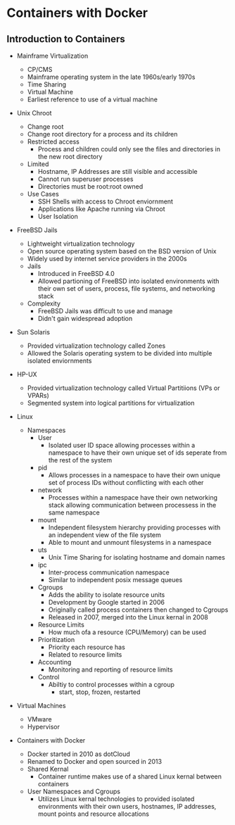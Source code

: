 # Containers with Docker

## Introduction to Containers
- Mainframe Virtualization
  - CP/CMS 
  - Mainframe operating system in the late 1960s/early 1970s
  - Time Sharing
  - Virtual Machine
  - Earliest reference to use of a virtual machine

- Unix Chroot
  - Change root
  - Change root directory for a process and its children
  - Restricted access
    - Process and children could only see the files and directories in the new root directory
  - Limited
    - Hostname, IP Addresses are still visible and accessible
    - Cannot run superuser processes
    - Directories must be root:root owned
  - Use Cases
    - SSH Shells with access to Chroot enviornment
    - Applications like Apache running via Chroot
    - User Isolation

- FreeBSD Jails
  - Lightweight virtualization technology
  - Open source operating system based on the BSD version of Unix
  - Widely used by internet service providers in the 2000s
  - Jails
    - Introduced in FreeBSD 4.0
    - Allowed partioning of FreeBSD into isolated environments with their own set of users, process, file systems, and networking stack
  - Complexity
    - FreeBSD Jails was difficult to use and manage
    - Didn't gain widespread adoption

- Sun Solaris
  - Provided virtualization technology called Zones
  - Allowed the Solaris operating system to be divided into multiple isolated enviornments

- HP-UX
  - Provided virtualization technology called Virtual Partitiions (VPs or VPARs)
  - Segmented system into logical partitions for virtualization

- Linux
  - Namespaces
    - User
      - Isolated user ID space allowing processes within a namespace to have their own unique set of ids seperate from the rest of the system
    - pid
      - Allows processes in a namespace to have their own unique set of process IDs without conflicting with each other
    - network
      - Processes within a namespace have their own networking stack allowing communication between processess in the same namespace
    - mount
      - Independent filesystem hierarchy providing processes with an independent view of the file system
      - Able to mount and unmount filesystems in a namespace
    - uts
      - Unix Time Sharing for isolating hostname and domain names
    - ipc
      - Inter-process communication namespace
      - Similar to independent posix message queues
    - Cgroups
      - Adds the ability to isolate resource units
      - Development by Google started in 2006
      - Originally called process containers then changed to Cgroups
      - Released in 2007, merged into the Linux kernal in 2008
    - Resource Limits
      - How much ofa a resource (CPU/Memory) can be used
    - Prioritization
      - Priority each resource has
      - Related to resource limits
    - Accounting
      - Monitoring and reporting of resource limits
    - Control
      - Abiltiy to control processes within a cgroup
        - start, stop, frozen, restarted

- Virtual Machines
  - VMware
  - Hypervisor

- Containers with Docker
  - Docker started in 2010 as dotCloud
  - Renamed to Docker and open sourced in 2013
  - Shared Kernal
    - Container runtime makes use of a shared Linux kernal between containers
  - User Namespaces and Cgroups
    - Utilizes Linux kernal technologies to provided isolated environments with their own users, hostnames, IP addresses, mount points and resource allocations

